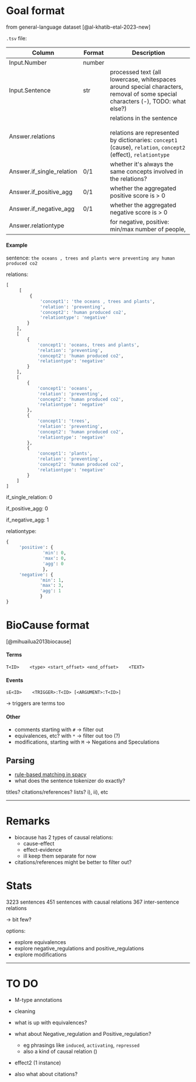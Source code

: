 # Goal format
from general-language dataset [@al-khatib-etal-2023-new]

`.tsv` file:

| Column                    | Format | Description                                                                                                                                     |
| ------------------------- | ------ | ----------------------------------------------------------------------------------------------------------------------------------------------- |
| Input.Number              | number |                                                                                                                                                 |
| Input.Sentence            | str    | processed text (all lowercase, whitespaces around special characters, removal of some special characters (-), TODO: what else?)                 |
| Answer.relations          |        | relations in the sentence<br><br>relations are represented by dictionaries: `concept1` (cause), `relation`, `concept2` (effect), `relationtype` |
| Answer.if_single_relation | 0/1    | whether it's always the same concepts involved in the relations?                                                                                |
| Answer.if_positive_agg    | 0/1    | whether the aggregated positive score is > 0                                                                                                    |
| Answer.if_negative_agg    | 0/1    | whether the aggregated negative score is > 0                                                                                                    |
| Answer.relationtype       |        | for negative, positive: min/max number of people,                                                                                               |
#### Example

sentence: `the oceans , trees and plants were preventing any human produced co2`

relations:
```python
[
	 [
		 {
			 'concept1': 'the oceans , trees and plants', 
			 'relation': 'preventing', 
			 'concept2': 'human produced co2', 
			 'relationtype': 'negative'
		}
	], 
	[
		{
			'concept1': 'oceans, trees and plants', 
			'relation': 'preventing', 
			'concept2': 'human produced co2', 
			'relationtype': 'negative'
		}
	], 
	[
		{
			'concept1': 'oceans', 
			'relation': 'preventing', 
			'concept2': 'human produced co2', 
			'relationtype': 'negative'
		}, 
		{
			'concept1': 'trees', 
			'relation': 'preventing', 
			'concept2': 'human produced co2', 
			'relationtype': 'negative'
		}, 
		{
			'concept1': 'plants', 
			'relation': 'preventing', 
			'concept2': 'human produced co2', 
			'relationtype': 'negative'
		}
	]
]
```

if_single_relation: 0

if_positive_agg: 0

if_negative_agg: 1

relationtype:
```python
{
	 'positive': {
			  'min': 0, 
			  'max': 0, 
			  'agg': 0
			  }, 
	 'negative': {
			 'min': 1, 
			 'max': 3, 
			 'agg': 1
			 }
}
```

# BioCause format
[@mihuailua2013biocause]

#### Terms

```
T<ID>    <type> <start_offset> <end_offset>    <TEXT>
```

#### Events

```
sE<ID>    <TRIGGER>:T<ID> [<ARGUMENT>:T<ID>]
```

-> triggers are terms too

#### Other
- comments starting with `#` -> filter out
- equivalences, etc? with `*` -> filter out too (?)
- modifications, starting with `M` -> Negations and Speculations

## Parsing

- [rule-based matching in spacy](https://spacy.io/usage/rule-based-matching)
- what does the sentence tokenizer do exactly?




titles?
citations/references?
lists? i), ii), etc



-----

# Remarks

- biocause has 2 types of causal relations:
	- cause-effect
	- effect-evidence
	- ill keep them separate for now
- citations/references might be better to filter out?

# Stats

3223 sentences
451 sentences with causal relations
367 inter-sentence relations

-> bit few?

options:
- explore equivalences
- explore negative_regulations and positive_regulations
- explore modifications


----

# TO DO

- M-type annotations
- cleaning
- what is up with equivalences?
- what about Negative_regulation and Positive_regulation?
	- eg phrasings like `induced`, `activating`, `repressed`
	- also a kind of causal relation ()
- effect2 (1 instance)


- also what about citations?